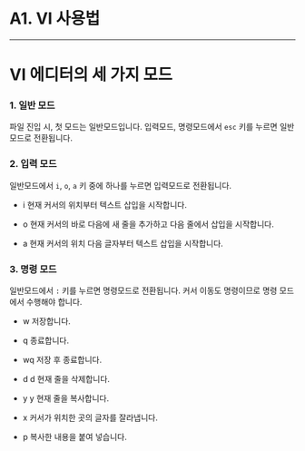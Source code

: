 # A1. VI 사용법

***

# VI 에디터의 세 가지 모드

### 1. 일반 모드

파일 진입 시, 첫 모드는 일반모드입니다. 입력모드, 명령모드에서 `esc` 키를 누르면 일반모드로 전환됩니다.

### 2. 입력 모드

일반모드에서 `i`, `o`, `a` 키 중에 하나를 누르면 입력모드로 전환됩니다.

* i
현재 커서의 위치부터 텍스트 삽입을 시작합니다.

* o
현재 커서의 바로 다음에 새 줄을 추가하고 다음 줄에서 삽입을 시작합니다.

* a
현재 커서의 위치 다음 글자부터 텍스트 삽입을 시작합니다.

### 3. 명령 모드

일반모드에서 `:` 키를 누르면 명령모드로 전환됩니다. 커서 이동도 명령이므로 명령 모드에서 수행해야 합니다.

* w
저장합니다.

* q
종료합니다.

* wq
저장 후 종료합니다.

* d d
현재 줄을 삭제합니다.

* y y
현재 줄을 복사합니다.

* x
커서가 위치한 곳의 글자를 잘라냅니다.

* p
복사한 내용을 붙여 넣습니다.
